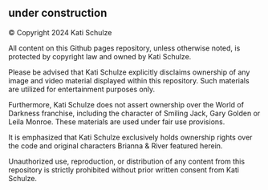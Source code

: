 under construction
-------------------

© Copyright 2024 Kati Schulze

All content on this Github pages repository, unless otherwise noted, is protected by copyright law and owned by Kati Schulze.

Please be advised that Kati Schulze explicitly disclaims ownership of any image and video material displayed within this repository. Such materials are utilized for entertainment purposes only.

Furthermore, Kati Schulze does not assert ownership over the World of Darkness franchise, including the character of Smiling Jack, Gary Golden or Leila Monroe. These materials are used under fair use provisions.

It is emphasized that Kati Schulze exclusively holds ownership rights over the code and original characters Brianna & River featured herein.

Unauthorized use, reproduction, or distribution of any content from this repository is strictly prohibited without prior written consent from Kati Schulze.
